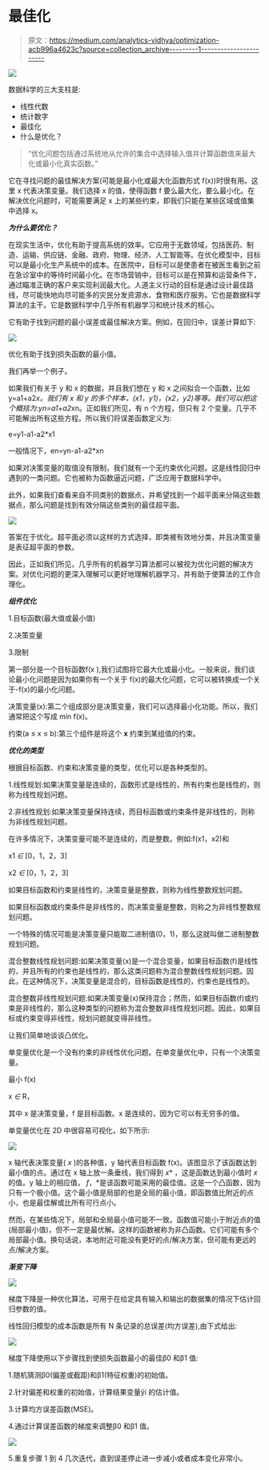 # 最佳化

> 原文：<https://medium.com/analytics-vidhya/optimization-acb996a4623c?source=collection_archive---------1----------------------->

![](img/2d2953f559409a29fa7c1482aa2db548.png)

数据科学的三大支柱是:

*   线性代数
*   统计数字
*   最佳化
*   什么是优化？

> “优化问题包括通过系统地从允许的集合中选择输入值并计算函数值来最大化或最小化真实函数。”

它在寻找问题的最佳解决方案(可能是最小化或最大化函数形式 f(x))时很有用。这里 x 代表决策变量。我们选择 x 的值，使得函数 f 要么最大化，要么最小化。在解决优化问题时，可能需要满足 x 上的某些约束，即我们只能在某些区域或值集中选择 x。

***为什么要优化？***

在现实生活中，优化有助于提高系统的效率。它应用于无数领域，包括医药、制造、运输、供应链、金融、政府、物理、经济、人工智能等。在优化模型中，目标可以是最小化生产系统中的成本。在医院中，目标可以是使患者在被医生看到之前在急诊室中的等待时间最小化。在市场营销中，目标可以是在预算和运营条件下，通过瞄准正确的客户来实现利润最大化。人道主义行动的目标是通过设计最佳路线，尽可能快地向尽可能多的灾民分发资源水、食物和医疗服务。它也是数据科学算法的主干。它是数据科学中几乎所有机器学习和统计技术的核心。

它有助于找到问题的最小误差或最佳解决方案。例如，在回归中，误差计算如下:

![](img/62ef6c2ef4e54a20af5c4347ba36a1bd.png)

优化有助于找到损失函数的最小值。

我们再举一个例子。

如果我们有关于 y 和 x 的数据，并且我们想在 y 和 x 之间拟合一个函数，比如 y=a1+a2*x。我们有 x 和 y 的多个样本，(x1，y1)，(x2，y2)等等。我们可以把这个概括为:yn=a1+a2*xn。正如我们所见，有 n 个方程，但只有 2 个变量。几乎不可能解出所有这些方程。所以我们将误差函数定义为:

e=y1-a1-a2*x1

一般情况下，en=yn-a1-a2*xn

如果对决策变量的取值没有限制，我们就有一个无约束优化问题。这是线性回归中遇到的一类问题。它也被称为函数逼近问题，广泛应用于数据科学中。

此外，如果我们查看来自不同类别的数据点，并希望找到一个超平面来分隔这些数据点，那么问题是找到有效分隔这些类别的最佳超平面。

![](img/ad38713212887c61ca76e5e99a58b2dc.png)

答案在于优化。超平面必须以这样的方式选择，即类被有效地分类，并且决策变量是表征超平面的参数。

因此，正如我们所见，几乎所有的机器学习算法都可以被视为优化问题的解决方案。对优化问题的更深入理解可以更好地理解机器学习，并有助于使算法的工作合理化。

***组件优化***

1.目标函数(最大值或最小值)

2.决策变量

3.限制

第一部分是一个目标函数f(x ),我们试图将它最大化或最小化。一般来说，我们谈论最小化问题是因为如果你有一个关于 f(x)的最大化问题，它可以被转换成一个关于-f(x)的最小化问题。

决策变量(x):第二个组成部分是决策变量，我们可以选择最小化功能。所以，我们通常把这个写成 min f(x)。

约束(a ≤ x ≤ b):第三个组件是将这个 **x** 约束到某组值的约束。

***优化的类型***

根据目标函数、约束和决策变量的类型，优化可以是各种类型的。

1.线性规划:如果决策变量是连续的，函数形式是线性的，所有约束也是线性的，则称为线性规划问题。

2.非线性规划:如果决策变量保持连续，而目标函数或约束条件是非线性的，则称为非线性规划问题。

在许多情况下，决策变量可能不是连续的，而是整数。例如:f(x1，x2)和

x1 *∈* [0，1，2，3]

x2 *∈* [0，1，2，3]

如果目标函数和约束是线性的，决策变量是整数，则称为线性整数规划问题。

如果目标函数或约束条件是非线性的，而决策变量是整数，则称之为非线性整数规划问题。

一个特殊的情况可能是决策变量只能取二进制值(0，1)，那么这就叫做二进制整数规划问题。

混合整数线性规划问题:如果决策变量(x)是一个混合变量，如果目标函数(f)是线性的，并且所有的约束也是线性的，那么这类问题称为混合整数线性规划问题。因此，在这种情况下，决策变量是混合的，目标函数是线性的，约束也是线性的。

混合整数非线性规划问题:如果决策变量(x)保持混合；然而，如果目标函数(f)或约束是非线性的，那么这种类型的问题称为混合整数非线性规划问题。因此，如果目标或约束变得非线性，规划问题就变得非线性。

让我们简单地谈谈凸优化。

单变量优化是一个没有约束的非线性优化问题。在单变量优化中，只有一个决策变量。

最小 f(x)

x *∈* R，

其中 x 是决策变量，f 是目标函数。x 是连续的，因为它可以有无穷多的值。

单变量优化在 2D 中很容易可视化，如下所示:

![](img/0628b5e0cf2d00924885d8c5eda3f983.png)

x 轴代表决策变量( *x* )的各种值，y 轴代表目标函数 f(x)。该图显示了该函数达到最小值的点。通过在 x 轴上放一条垂线，我们得到 *x** ，这是函数达到最小值时 *x* 的值。y 轴上的相应值， *f*，*是该函数可能采用的最佳值。这是一个凸函数，因为只有一个极小值。这个最小值是局部的也是全局的最小值，即函数值比附近的点小，也是最佳解或比所有可行点小。

然而，在某些情况下，局部和全局最小值可能不一致。函数值可能小于附近点的值(局部最小值)，但不一定是最优解。这样的函数被称为非凸函数。它们可能有多个局部最小值。换句话说，本地附近可能没有更好的点/解决方案，但可能有更远的点/解决方案。

***渐变下降***

![](img/21b61bb8a6a5334fbbac3abb9a7de051.png)

梯度下降是一种优化算法，可用于在给定具有输入和输出的数据集的情况下估计回归参数的值。

线性回归模型的成本函数是所有 N 条记录的总误差(均方误差),由下式给出:

![](img/a7ce0a56ddb0ea7031988d8b1a72f035.png)

梯度下降使用以下步骤找到使损失函数最小的最佳β0 和β1 值:

1.随机猜测β0(偏差或截距)和β1(特征权重)的初始值。

2.针对偏差和权重的初始值，计算结果变量ŷi 的估计值。

3.计算均方误差函数(MSE)。

4.通过计算误差函数的梯度来调整β0 和β1 值。

![](img/d854acbef889612113c338db07d7f321.png)

5.重复步骤 1 到 4 几次迭代，直到误差停止进一步减小或者成本变化非常小。